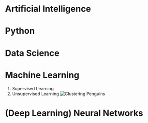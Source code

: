# Artificial Intelligence
# Python
# Data Science
# Machine Learning
1) Supervised Learning
2) Unsupervised Learning
   ![Clustering Penguins](https://colab.research.google.com/drive/1ZK19Po-55msX6ApVr9ZdGJDgrGXkJfgZ#scrollTo=plaHvZaRCG38)
# (Deep Learning) Neural Networks 
